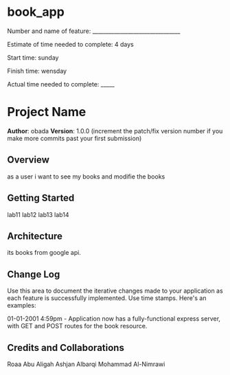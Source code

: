 # book_app
Number and name of feature: ________________________________

Estimate of time needed to complete: 4 days

Start time: sunday

Finish time: wensday

Actual time needed to complete: _____

# Project Name

**Author**: obada
**Version**: 1.0.0 (increment the patch/fix version number if you make more commits past your first submission)

## Overview
as a user i want to see my books and modifie the books

## Getting Started
lab11 lab12 lab13 lab14

## Architecture
its books from google api.

## Change Log
Use this area to document the iterative changes made to your application as each feature is successfully implemented. Use time stamps. Here's an examples:

01-01-2001 4:59pm - Application now has a fully-functional express server, with GET and POST routes for the book resource.

## Credits and Collaborations

Roaa Abu Aligah
Ashjan Albarqi 
Mohammad Al-Nimrawi
